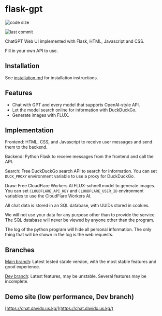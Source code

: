 # flask-gpt

![code size](https://img.shields.io/github/languages/code-size/Davidasx/flask-gpt)

![last commit](https://img.shields.io/github/last-commit/Davidasx/flask-gpt)

ChatGPT Web UI implemented with Flask, HTML, Javascript and CSS.

Fill in your own API to use.

## Installation

See [installation.md](installation.md) for installation instructions.

## Features

- Chat with GPT and every model that supports OpenAI-style API.
- Let the model search online for information with DuckDuckGo.
- Generate images with FLUX.

## Implementation

Frontend: HTML, CSS, and Javascript to receive user messages and send them to the backend.

Backend: Python Flask to receive messages from the frontend and call the API.

Search: Free DuckDuckGo search API to search for information. You can set `DUCK_PROXY` environment variable to use a proxy for DuckDuckGo.

Draw: Free CloudFlare Workers AI FLUX-schnell model to generate images. You can set `CLOUDFLARE_API_KEY` and `CLOUDFLARE_USER_ID` environment variables to use the CloudFlare Workers AI.

All chat data is stored in an SQL database, with UUIDs stored in cookies.

We will not use your data for any purpose other than to provide the service. The SQL database will never be viewed by anyone other than the program.

The log of the python program will hide all personal information. The only thing that will be shown in the log is the web requests.

## Branches

[Main branch](https://github.com/Davidasx/flask-gpt/tree/main): Latest tested stable version, with the most stable features and good experience.

[Dev branch](https://github.com/Davidasx/flask-gpt/tree/dev): Latest features, may be unstable. Several features may be incomplete.

## Demo site (low performance, Dev branch)

[https://chat.davidx.us.kg/](https://chat.davidx.us.kg/)
